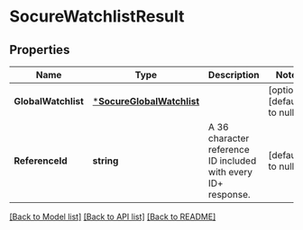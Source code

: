 # SocureWatchlistResult

## Properties
Name | Type | Description | Notes
------------ | ------------- | ------------- | -------------
**GlobalWatchlist** | [***SocureGlobalWatchlist**](socure_global_watchlist.md) |  | [optional] [default to null]
**ReferenceId** | **string** | A 36 character reference ID included with every ID+ response. | [default to null]

[[Back to Model list]](../README.md#documentation-for-models) [[Back to API list]](../README.md#documentation-for-api-endpoints) [[Back to README]](../README.md)


